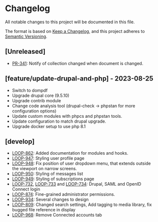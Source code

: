 # Changelog

All notable changes to this project will be documented in this file.

The format is based on [Keep a Changelog](https://keepachangelog.com/en/1.0.0/),
and this project adheres to [Semantic
Versioning](https://semver.org/spec/v2.0.0.html).


## [Unreleased]

- [PR-341](https://github.com/itk-dev/os2loop/pull/341): Notify of collection changed when document is changed.

## [feature/update-drupal-and-php] - 2023-08-25
- Switch to dompdf
- Upgrade drupal core (9.5.10)
- Upgrade contrib module
- Change code analysis tool (drupal-check -> phpstan for more configuration options)
- Update custom modules with phpcs and phpstan tools.
- Update configuration to match drupal upgrade.
- Upgrade docker setup to use php 8.1

## [develop]
- [LOOP-862](https://jira.itkdev.dk/browse/LOOP-862): Added documentation for modules and hooks.
- [LOOP-947](https://jira.itkdev.dk/browse/LOOP-947): Styling user profile page
- [LOOP-948](https://jira.itkdev.dk/browse/LOOP-948): Fix position of user dropdown menu, that extends outside the viewport on narrow screens.
- [LOOP-950](https://jira.itkdev.dk/browse/LOOP-950): Styling of messages list
- [LOOP-949](https://jira.itkdev.dk/browse/LOOP-949): Styling of subscriptions page
- [LOOP-732](https://jira.itkdev.dk/browse/LOOP-732),
  [LOOP-733](https://jira.itkdev.dk/browse/LOOP-733) and
  [LOOP-734](https://jira.itkdev.dk/browse/LOOP-734): Drupal, SAML and OpenID
  Connect login
- [LOOP-874](https://jira.itkdev.dk/browse/LOOP-874): Fine-grained
  administrator permissions.
- [LOOP-934](https://jira.itkdev.dk/browse/LOOP-934): Several changes to design
- [LOOP-809](https://jira.itkdev.dk/browse/LOOP-809): Changed search settings, Add tagging to media library, fix bugged file reference in display
- [LOOP-968](https://jira.itkdev.dk/browse/LOOP-968): Remove Connected accounts tab
